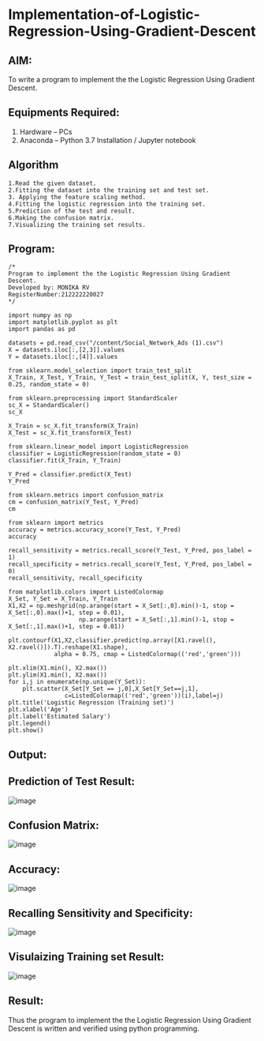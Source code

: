 # Implementation-of-Logistic-Regression-Using-Gradient-Descent

## AIM:
To write a program to implement the the Logistic Regression Using Gradient Descent.

## Equipments Required:
1. Hardware – PCs
2. Anaconda – Python 3.7 Installation / Jupyter notebook

## Algorithm
```
1.Read the given dataset. 
2.Fitting the dataset into the training set and test set. 
3. Applying the feature scaling method.
4.Fitting the logistic regression into the training set.
5.Prediction of the test and result.
6.Making the confusion matrix.
7.Visualizing the training set results.
```
## Program:
```
/*
Program to implement the the Logistic Regression Using Gradient Descent.
Developed by: MONIKA RV
RegisterNumber:212222220027
*/
```
```
import numpy as np
import matplotlib.pyplot as plt
import pandas as pd

datasets = pd.read_csv("/content/Social_Network_Ads (1).csv")
X = datasets.iloc[:,[2,3]].values
Y = datasets.iloc[:,[4]].values

from sklearn.model_selection import train_test_split
X_Train, X_Test, Y_Train, Y_Test = train_test_split(X, Y, test_size = 0.25, random_state = 0)

from sklearn.preprocessing import StandardScaler
sc_X = StandardScaler()
sc_X

X_Train = sc_X.fit_transform(X_Train)
X_Test = sc_X.fit_transform(X_Test)

from sklearn.linear_model import LogisticRegression
classifier = LogisticRegression(random_state = 0)
classifier.fit(X_Train, Y_Train)

Y_Pred = classifier.predict(X_Test)
Y_Pred

from sklearn.metrics import confusion_matrix
cm = confusion_matrix(Y_Test, Y_Pred)
cm

from sklearn import metrics
accuracy = metrics.accuracy_score(Y_Test, Y_Pred)
accuracy

recall_sensitivity = metrics.recall_score(Y_Test, Y_Pred, pos_label = 1)
recall_specificity = metrics.recall_score(Y_Test, Y_Pred, pos_label = 0)
recall_sensitivity, recall_specificity

from matplotlib.colors import ListedColormap
X_Set, Y_Set = X_Train, Y_Train
X1,X2 = np.meshgrid(np.arange(start = X_Set[:,0].min()-1, stop = X_Set[:,0].max()+1, step = 0.01), 
                    np.arange(start = X_Set[:,1].min()-1, stop = X_Set[:,1].max()+1, step = 0.01))

plt.contourf(X1,X2,classifier.predict(np.array([X1.ravel(),
X2.ravel()]).T).reshape(X1.shape),
             alpha = 0.75, cmap = ListedColormap(('red','green')))

plt.xlim(X1.min(), X2.max())
plt.ylim(X1.min(), X2.max())
for i,j in enumerate(np.unique(Y_Set)):
    plt.scatter(X_Set[Y_Set == j,0],X_Set[Y_Set==j,1],
                c=ListedColormap(('red','green'))(i),label=j)
plt.title('Logistic Regression (Training set)')
plt.xlabel('Age')
plt.label('Estimated Salary')
plt.legend()
plt.show()
```

## Output:

## Prediction of Test Result:
![image](https://github.com/rexlinrajan2004/-Implementation-of-Logistic-Regression-Using-Gradient-Descent/assets/119406566/cf0166ea-03a8-4dcb-87d5-a6822c809b1f)

## Confusion Matrix:
![image](https://github.com/rexlinrajan2004/-Implementation-of-Logistic-Regression-Using-Gradient-Descent/assets/119406566/275fb7af-ffda-4447-9c70-aea218a52eb7)

## Accuracy:
![image](https://github.com/rexlinrajan2004/-Implementation-of-Logistic-Regression-Using-Gradient-Descent/assets/119406566/389422dc-5d32-40b8-924d-4558284a399d)

## Recalling Sensitivity and Specificity:
![image](https://github.com/rexlinrajan2004/-Implementation-of-Logistic-Regression-Using-Gradient-Descent/assets/119406566/321e23bf-d260-4162-8c18-2778da3624b3)

## Visulaizing Training set Result:
![image](https://github.com/rexlinrajan2004/-Implementation-of-Logistic-Regression-Using-Gradient-Descent/assets/119406566/a5db27de-15db-4f82-b6c2-3e2ba707ee5c)


## Result:
Thus the program to implement the the Logistic Regression Using Gradient Descent is written and verified using python programming.
